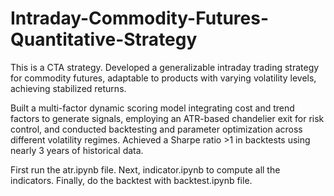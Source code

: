 # Intraday-Commodity-Futures-Quantitative-Strategy
This is a CTA strategy.
Developed a generalizable intraday trading strategy for commodity futures, adaptable to products with varying volatility levels, achieving stabilized returns.

Built a multi-factor dynamic scoring model integrating cost and trend factors to generate signals, employing an ATR-based chandelier exit for risk control, and conducted backtesting and parameter optimization across different volatility regimes.
Achieved a Sharpe ratio >1 in backtests using nearly 3 years of historical data.

First run the atr.ipynb file. Next, indicator.ipynb to compute all the indicators. Finally, do the backtest with backtest.ipynb file.
